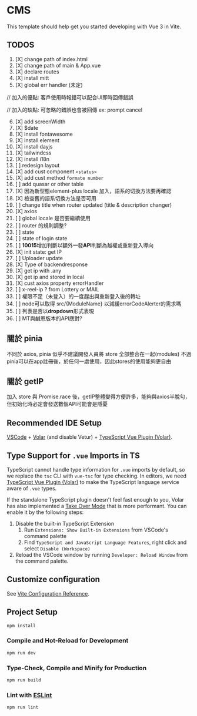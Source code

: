 # CMS

This template should help get you started developing with Vue 3 in Vite.

## TODOS

1. [X] change path of index.html
2. [X] change path of main & App.vue
3. [X] declare routes
4. [X] install mitt
5. [X] global err handler (未定)

// 加入的優點: 客戶使用時報錯可以配合UI即時回傳錯誤

// 加入的缺點: 可忽略的錯誤也會被回傳 ex: prompt cancel

6. [X] add screenWidth
7. [X] $date
8. [X] install fontawesome
9. [X] install element
1. [X] install dayjs
1. [X] tailwindcss
1. [X] install i18n
1. [ ] redesign layout
1. [X] add cust component `<status>`
1. [X] add cust method `formate number`
1. [ ] add quasar or other table
1. [X] 因為新型態element-plus locale 加入，語系的切換方法要再確認
1. [X] 檢查舊的語系切換方法是否可用
1. [ ] change title when router updated (title & description changer)
2. [X] axios
2. [ ] global locale 是否要繼續使用
2. [ ] router 的規則調整?
2. [ ] state
2. [ ] state of login state
2. [ ] **10015**增加判斷以額外**一**發**API**判斷為越權或重新登入導向
2. [X] init state: get IP
2. [ ] Uploader update
2. [X] Type of backendresponse
2. [X] get ip with .any
3. [X] get ip and stored in local
3. [X] cust axios property errorHandler
3. [ ] x-reel-ip ? from Lottery or MAIL
3. [ ] 權限不足（未登入）的一度趕出與重新登入後的轉址
3. [ ] node可以取得 src/{ModuleName} 以減緩errorCodeAlerter的需求嗎
3. [ ] 列表是否以**dropdown**形式表現
3. [ ] MT與鹹恩版本的API應對?

## 關於 pinia

不同於 axios, pinia 似乎不建議開發人員將 store 全部整合在一起(modules)
不過pinia可以在app註冊後，於任何一處使用，因此stores的使用能夠更自由

## 關於 getIP

加入 store 與 Promise.race 後，getIP整體變得方便許多，能夠與axios半脫勾，但初始化時必定會發送數個API可能會是隱憂

## Recommended IDE Setup

[VSCode](https://code.visualstudio.com/) + [Volar](https://marketplace.visualstudio.com/items?itemName=Vue.volar) (and disable Vetur) + [TypeScript Vue Plugin (Volar)](https://marketplace.visualstudio.com/items?itemName=Vue.vscode-typescript-vue-plugin).

## Type Support for `.vue` Imports in TS

TypeScript cannot handle type information for `.vue` imports by default, so we replace the `tsc` CLI with `vue-tsc` for type checking. In editors, we need [TypeScript Vue Plugin (Volar)](https://marketplace.visualstudio.com/items?itemName=Vue.vscode-typescript-vue-plugin) to make the TypeScript language service aware of `.vue` types.

If the standalone TypeScript plugin doesn't feel fast enough to you, Volar has also implemented a [Take Over Mode](https://github.com/johnsoncodehk/volar/discussions/471#discussioncomment-1361669) that is more performant. You can enable it by the following steps:

1. Disable the built-in TypeScript Extension
   1) Run `Extensions: Show Built-in Extensions` from VSCode's command palette
   2) Find `TypeScript and JavaScript Language Features`, right click and select `Disable (Workspace)`
2. Reload the VSCode window by running `Developer: Reload Window` from the command palette.

## Customize configuration

See [Vite Configuration Reference](https://vitejs.dev/config/).

## Project Setup

```sh
npm install
```

### Compile and Hot-Reload for Development

```sh
npm run dev
```

### Type-Check, Compile and Minify for Production

```sh
npm run build
```

### Lint with [ESLint](https://eslint.org/)

```sh
npm run lint
```
